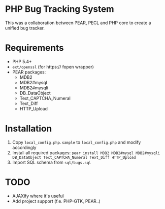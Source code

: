 PHP Bug Tracking System
=======================
This was a collaboration between PEAR, PECL and PHP core to create a unified bug tracker.

Requirements
============
- PHP 5.4+
- `ext/openssl` (for https:// fopen wrapper)
- PEAR packages:
	- MDB2
	- MDB2#mysql
	- MDB2#mysqli
	- DB_DataObject
	- Text_CAPTCHA_Numeral
	- Text_Diff
	- HTTP_Upload

Installation
============
1. Copy `local_config.php.sample` to `local_config.php` and modify accordingly
2. Install all required packages:
`pear install MDB2 MDB2#mysql MDB2#mysqli DB_DataObject Text_CAPTCHA_Numeral Text_Diff HTTP_Upload`
3. Import SQL schema from `sql/bugs.sql`

TODO
====
- AJAXify where it's useful
- Add project support (f.e. PHP-GTK, PEAR..)
